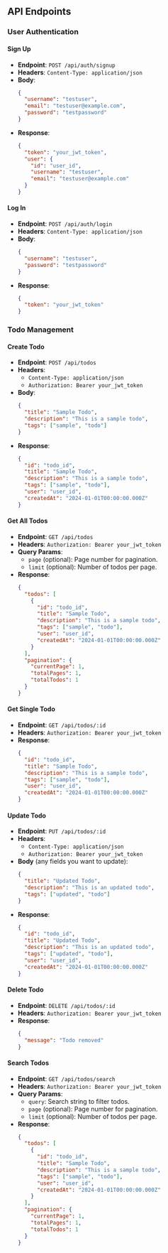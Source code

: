 
## API Endpoints

### User Authentication

#### Sign Up

- **Endpoint**: `POST /api/auth/signup`
- **Headers**: `Content-Type: application/json`
- **Body**:
    ```json
    {
      "username": "testuser",
      "email": "testuser@example.com",
      "password": "testpassword"
    }
    ```
- **Response**:
    ```json
    {
      "token": "your_jwt_token",
      "user": {
        "id": "user_id",
        "username": "testuser",
        "email": "testuser@example.com"
      }
    }
    ```

#### Log In

- **Endpoint**: `POST /api/auth/login`
- **Headers**: `Content-Type: application/json`
- **Body**:
    ```json
    {
      "username": "testuser",
      "password": "testpassword"
    }
    ```
- **Response**:
    ```json
    {
      "token": "your_jwt_token"
    }
    ```

### Todo Management

#### Create Todo

- **Endpoint**: `POST /api/todos`
- **Headers**: 
  - `Content-Type: application/json`
  - `Authorization: Bearer your_jwt_token`
- **Body**:
    ```json
    {
      "title": "Sample Todo",
      "description": "This is a sample todo",
      "tags": ["sample", "todo"]
    }
    ```
- **Response**:
    ```json
    {
      "id": "todo_id",
      "title": "Sample Todo",
      "description": "This is a sample todo",
      "tags": ["sample", "todo"],
      "user": "user_id",
      "createdAt": "2024-01-01T00:00:00.000Z"
    }
    ```

#### Get All Todos

- **Endpoint**: `GET /api/todos`
- **Headers**: `Authorization: Bearer your_jwt_token`
- **Query Params**: 
  - `page` (optional): Page number for pagination.
  - `limit` (optional): Number of todos per page.
- **Response**:
    ```json
    {
      "todos": [
        {
          "id": "todo_id",
          "title": "Sample Todo",
          "description": "This is a sample todo",
          "tags": ["sample", "todo"],
          "user": "user_id",
          "createdAt": "2024-01-01T00:00:00.000Z"
        }
      ],
      "pagination": {
        "currentPage": 1,
        "totalPages": 1,
        "totalTodos": 1
      }
    }
    ```

#### Get Single Todo

- **Endpoint**: `GET /api/todos/:id`
- **Headers**: `Authorization: Bearer your_jwt_token`
- **Response**:
    ```json
    {
      "id": "todo_id",
      "title": "Sample Todo",
      "description": "This is a sample todo",
      "tags": ["sample", "todo"],
      "user": "user_id",
      "createdAt": "2024-01-01T00:00:00.000Z"
    }
    ```

#### Update Todo

- **Endpoint**: `PUT /api/todos/:id`
- **Headers**: 
  - `Content-Type: application/json`
  - `Authorization: Bearer your_jwt_token`
- **Body** (any fields you want to update):
    ```json
    {
      "title": "Updated Todo",
      "description": "This is an updated todo",
      "tags": ["updated", "todo"]
    }
    ```
- **Response**:
    ```json
    {
      "id": "todo_id",
      "title": "Updated Todo",
      "description": "This is an updated todo",
      "tags": ["updated", "todo"],
      "user": "user_id",
      "createdAt": "2024-01-01T00:00:00.000Z"
    }
    ```

#### Delete Todo

- **Endpoint**: `DELETE /api/todos/:id`
- **Headers**: `Authorization: Bearer your_jwt_token`
- **Response**:
    ```json
    {
      "message": "Todo removed"
    }
    ```

#### Search Todos

- **Endpoint**: `GET /api/todos/search`
- **Headers**: `Authorization: Bearer your_jwt_token`
- **Query Params**: 
  - `query`: Search string to filter todos.
  - `page` (optional): Page number for pagination.
  - `limit` (optional): Number of todos per page.
- **Response**:
    ```json
    {
      "todos": [
        {
          "id": "todo_id",
          "title": "Sample Todo",
          "description": "This is a sample todo",
          "tags": ["sample", "todo"],
          "user": "user_id",
          "createdAt": "2024-01-01T00:00:00.000Z"
        }
      ],
      "pagination": {
        "currentPage": 1,
        "totalPages": 1,
        "totalTodos": 1
      }
    }
    ```
